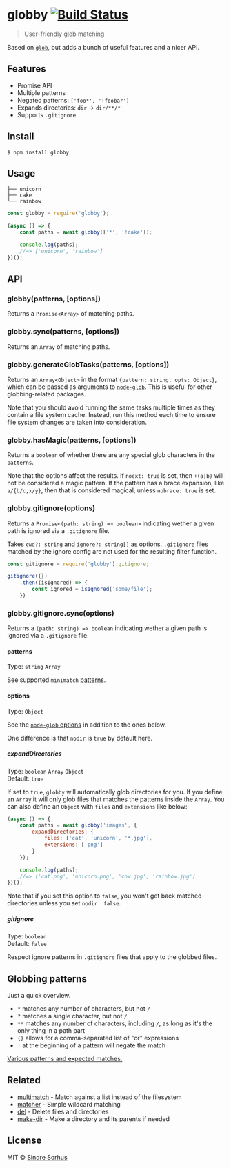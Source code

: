 # globby [![Build Status](https://travis-ci.org/sindresorhus/globby.svg?branch=master)](https://travis-ci.org/sindresorhus/globby)

> User-friendly glob matching

Based on [`glob`](https://github.com/isaacs/node-glob), but adds a bunch of useful features and a nicer API.


## Features

- Promise API
- Multiple patterns
- Negated patterns: `['foo*', '!foobar']`
- Expands directories: `dir` → `dir/**/*`
- Supports `.gitignore`


## Install

```
$ npm install globby
```


## Usage

```
├── unicorn
├── cake
└── rainbow
```

```js
const globby = require('globby');

(async () => {
	const paths = await globby(['*', '!cake']);

	console.log(paths);
	//=> ['unicorn', 'rainbow']
})();
```


## API

### globby(patterns, [options])

Returns a `Promise<Array>` of matching paths.

### globby.sync(patterns, [options])

Returns an `Array` of matching paths.

### globby.generateGlobTasks(patterns, [options])

Returns an `Array<Object>` in the format `{pattern: string, opts: Object}`, which can be passed as arguments to [`node-glob`](https://github.com/isaacs/node-glob). This is useful for other globbing-related packages.

Note that you should avoid running the same tasks multiple times as they contain a file system cache. Instead, run this method each time to ensure file system changes are taken into consideration.

### globby.hasMagic(patterns, [options])

Returns a `boolean` of whether there are any special glob characters in the `patterns`.

Note that the options affect the results. If `noext: true` is set, then `+(a|b)` will not be considered a magic pattern. If the pattern has a brace expansion, like `a/{b/c,x/y}`, then that is considered magical, unless `nobrace: true` is set.

### globby.gitignore(options)

Returns a `Promise<(path: string) => boolean>` indicating wether a given path is ignored via a `.gitignore` file.

Takes `cwd?: string` and `ignore?: string[]` as options. `.gitignore` files matched by the ignore config are not
used for the resulting filter function.

```js
const gitignore = require('globby').gitignore;

gitignore({})
	.then((isIgnored) => {
		const ignored = isIgnored('some/file');
	})
```

### globby.gitignore.sync(options)

Returns a `(path: string) => boolean` indicating wether a given path is ignored via a `.gitignore` file.

#### patterns

Type: `string` `Array`

See supported `minimatch` [patterns](https://github.com/isaacs/minimatch#usage).

#### options

Type: `Object`

See the [`node-glob` options](https://github.com/isaacs/node-glob#options) in addition to the ones below.

One difference is that `nodir` is `true` by default here.

##### expandDirectories

Type: `boolean` `Array` `Object`<br>
Default: `true`

If set to `true`, `globby` will automatically glob directories for you. If you define an `Array` it will only glob files that matches the patterns inside the `Array`. You can also define an `Object` with `files` and `extensions` like below:

```js
(async () => {
	const paths = await globby('images', {
		expandDirectories: {
			files: ['cat', 'unicorn', '*.jpg'],
			extensions: ['png']
		}
	});

	console.log(paths);
	//=> ['cat.png', 'unicorn.png', 'cow.jpg', 'rainbow.jpg']
})();
```

Note that if you set this option to `false`, you won't get back matched directories unless you set `nodir: false`.

##### gitignore

Type: `boolean`<br>
Default: `false`

Respect ignore patterns in `.gitignore` files that apply to the globbed files.


## Globbing patterns

Just a quick overview.

- `*` matches any number of characters, but not `/`
- `?` matches a single character, but not `/`
- `**` matches any number of characters, including `/`, as long as it's the only thing in a path part
- `{}` allows for a comma-separated list of "or" expressions
- `!` at the beginning of a pattern will negate the match

[Various patterns and expected matches.](https://github.com/sindresorhus/multimatch/blob/master/test/test.js)


## Related

- [multimatch](https://github.com/sindresorhus/multimatch) - Match against a list instead of the filesystem
- [matcher](https://github.com/sindresorhus/matcher) - Simple wildcard matching
- [del](https://github.com/sindresorhus/del) - Delete files and directories
- [make-dir](https://github.com/sindresorhus/make-dir) - Make a directory and its parents if needed


## License

MIT © [Sindre Sorhus](https://sindresorhus.com)
